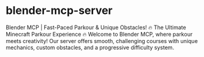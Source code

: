 # blender-mcp-server
Blender MCP | Fast-Paced Parkour &amp; Unique Obstacles! 🔥 The Ultimate Minecraft Parkour Experience 🔥  Welcome to Blender MCP, where parkour meets creativity! Our server offers smooth, challenging courses with unique mechanics, custom obstacles, and a progressive difficulty system. 
